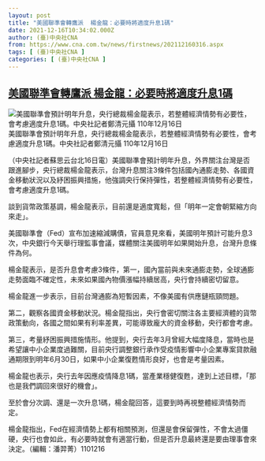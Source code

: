 ```yaml
---
layout: post
title: "美國聯準會轉鷹派  楊金龍：必要時將適度升息1碼"
date: 2021-12-16T10:34:02.000Z
author: (臺)中央社CNA
from: https://www.cna.com.tw/news/firstnews/202112160316.aspx
tags: [ (臺)中央社CNA ]
categories: [ (臺)中央社CNA ]
---
```

<!--1639650842000-->
[美國聯準會轉鷹派  楊金龍：必要時將適度升息1碼](https://www.cna.com.tw/news/firstnews/202112160316.aspx)
------

<div>
<div><div><div style="--aspect-ratio:1031/768;"><picture><source media="(max-width: 414px)" data-srcset="https://imgcdn.cna.com.tw/www/WebPhotos/800/20211216/1031x768_526719072579.jpg"><source media="(min-width: 413px)" data-srcset="https://imgcdn.cna.com.tw/www/WebPhotos/1024/20211216/1031x768_526719072579.jpg"><img data-src="https://imgcdn.cna.com.tw/www/WebPhotos/800/20211216/1031x768_526719072579.jpg" alt="美國聯準會預計明年升息，央行總裁楊金龍表示，若整體經濟情勢有必要性，會考慮適度升息1碼。中央社記者鄭清元攝 110年12月16日" data-srcset="https://imgcdn.cna.com.tw/www/WebPhotos/800/20211216/1031x768_526719072579.jpg 414w, https://imgcdn.cna.com.tw/www/WebPhotos/1024/20211216/1031x768_526719072579.jpg 1024w"></picture></div><div>美國聯準會預計明年升息，央行總裁楊金龍表示，若整體經濟情勢有必要性，會考慮適度升息1碼。中央社記者鄭清元攝 110年12月16日</div></div></div><div></div><div><p>（中央社記者蘇思云台北16日電）美國聯準會預計明年升息，外界關注台灣是否跟進腳步，央行總裁楊金龍表示，台灣升息關注3條件包括國內通膨走勢、各國資金移動狀況以及紓困振興措施，他強調央行保持彈性，若整體經濟情勢有必要性，會考慮適度升息1碼。</p><p>談到貨幣政策基調，楊金龍表示，目前還是適度寬鬆，但「明年一定會朝緊縮方向來走」。</p><p>美國聯準會（Fed）宣布加速縮減購債，官員意見來看，美國明年預計可能升息3次，中央銀行今天舉行理監事會議，媒體關注美國明年如果開始升息，台灣升息條件為何。</p><p>楊金龍表示，是否升息會考慮3條件，第一，國內當前與未來通膨走勢，全球通膨走勢面臨不確定性，未來如果國內物價漲幅持續居高，央行會持續密切留意。</p><p>楊金龍進一步表示，目前台灣通膨為短暫因素，不像美國有供應鏈瓶頸問題。</p><p>第二，觀察各國資金移動狀況。楊金龍指出，央行會密切關注各主要經濟體的貨幣政策動向，各國之間如果有利率差異，可能導致龐大的資金移動，央行都會考慮。</p><p>第三，考量紓困振興措施情形。他提到，央行去年3月曾經大幅度降息，當時也是希望讓中小企業度過難關，目前央行調整銀行承作受疫情影響中小企業專案貸款融通期限到明年6月30日，如果中小企業復甦情形良好，也會是考量因素。</p><p>楊金龍也表示，央行去年因應疫情降息1碼，當產業穩健復甦，達到上述目標，「那也是我們調回來很好的機會」。</p><p>至於會分次調、還是一次升息1碼，楊金龍回答，這要到時再視整體經濟情勢而定。</p><p>楊金龍指出，Fed在經濟情勢上都有相關預測，但還是會保留彈性，不會太過僵硬，央行也會如此，有必要時就會有適當行動，但是否升息最終還是要由理事會來決定。（編輯：潘羿菁）1101216</p></div>
</div>
